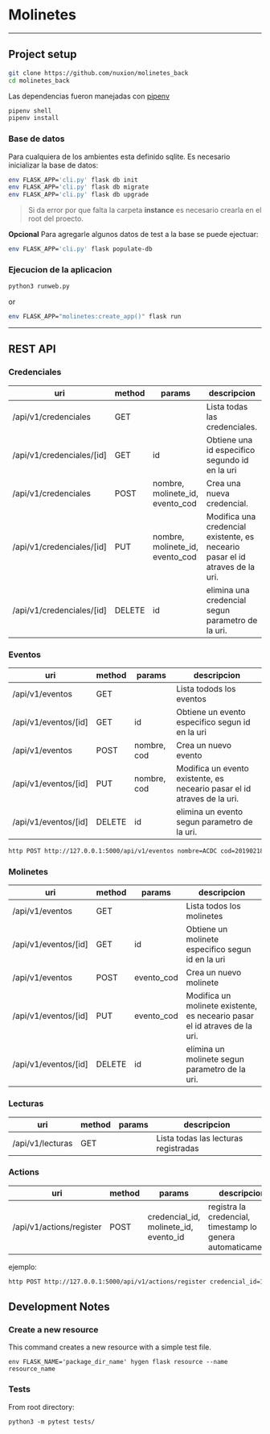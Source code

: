 # Molinetes #
---

## Project setup ##

```bash
git clone https://github.com/nuxion/molinetes_back
cd molinetes_back
```
Las dependencias fueron manejadas con [pipenv](https://pipenv.readthedocs.io/en/latest/)
```bash
pipenv shell
pipenv install
```
### Base de datos ###

Para cualquiera de los ambientes esta definido sqlite.
Es necesario inicializar la base de datos:

```bash
env FLASK_APP='cli.py' flask db init
env FLASK_APP='cli.py' flask db migrate
env FLASK_APP='cli.py' flask db upgrade
```
> Si da error por que falta la carpeta **instance** es necesario crearla en el root del proecto.

**Opcional**
Para agregarle algunos datos de test a la base se puede ejectuar:
```bash
env FLASK_APP='cli.py' flask populate-db
```

### Ejecucion de la aplicacion ###
```bash
python3 runweb.py

```

or

```bash
env FLASK_APP="molinetes:create_app()" flask run
```
---
## REST API ##

### Credenciales ###
uri | method | params | descripcion
--- | --- | --- | ---
/api/v1/credenciales | GET | | Lista todas las credenciales.
/api/v1/credenciales/[id] | GET | id | Obtiene una id especifico segundo id en la uri
/api/v1/credenciales | POST |nombre, molinete_id, evento_cod | Crea una nueva credencial.
/api/v1/credenciales/[id] | PUT |nombre, molinete_id, evento_cod | Modifica una credencial existente, es neceario pasar el id atraves de la uri.
/api/v1/credenciales/[id] | DELETE | id | elimina una credencial segun parametro de la uri.

### Eventos ###
uri | method | params | descripcion
--- | --- | --- | ---
/api/v1/eventos | GET | | Lista todods los eventos
/api/v1/eventos/[id] | GET | id | Obtiene un evento especifico segun id en la uri
/api/v1/eventos | POST |nombre, cod | Crea un nuevo evento
/api/v1/eventos/[id] | PUT |nombre, cod | Modifica un evento existente, es neceario pasar el id atraves de la uri.
/api/v1/eventos/[id] | DELETE | id | elimina un evento segun parametro de la uri.

```bash
http POST http://127.0.0.1:5000/api/v1/eventos nombre=ACDC cod=20190218
```

### Molinetes  ###
uri | method | params | descripcion
--- | --- | --- | ---
/api/v1/eventos | GET | | Lista todos los molinetes
/api/v1/eventos/[id] | GET | id | Obtiene un molinete especifico segun id en la uri
/api/v1/eventos | POST | evento_cod | Crea un nuevo molinete
/api/v1/eventos/[id] | PUT | evento_cod | Modifica un molinete existente, es neceario pasar el id atraves de la uri.
/api/v1/eventos/[id] | DELETE | id | elimina un molinete segun parametro de la uri.

### Lecturas  ###
uri | method | params | descripcion
--- | --- | --- | ---
/api/v1/lecturas | GET | | Lista todas las lecturas registradas

### Actions  ###
uri | method | params | descripcion
--- | --- | --- | ---
/api/v1/actions/register | POST | credencial_id, molinete_id, evento_id | registra la credencial, timestamp lo genera automaticamente.

ejemplo:
```bash
http POST http://127.0.0.1:5000/api/v1/actions/register credencial_id=1 molinete_id=1 evento_id=1
```


## Development Notes ##
### Create a new resource ###

This command creates a new resource  with a simple test file.

```
env FLASK_NAME='package_dir_name' hygen flask resource --name resource_name

```

### Tests ###

From root directory: 

```
python3 -m pytest tests/ 
```
